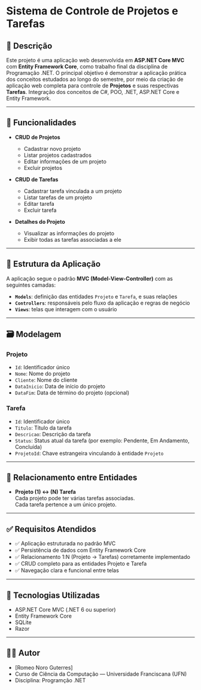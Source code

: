 # Sistema de Controle de Projetos e Tarefas

## 📌 Descrição

Este projeto é uma aplicação web desenvolvida em **ASP.NET Core MVC** com **Entity Framework Core**, como trabalho final da disciplina de Programação .NET. O principal objetivo é demonstrar a aplicação prática dos conceitos estudados ao longo do semestre, por meio da criação de aplicação web completa para controle de **Projetos** e suas respectivas **Tarefas**. Integração dos conceitos de C#, POO, .NET, ASP.NET Core e Entity Framework.

---

## 🎯 Funcionalidades

- **CRUD de Projetos**  
  - Cadastrar novo projeto  
  - Listar projetos cadastrados  
  - Editar informações de um projeto  
  - Excluir projetos  

- **CRUD de Tarefas**  
  - Cadastrar tarefa vinculada a um projeto  
  - Listar tarefas de um projeto  
  - Editar tarefa  
  - Excluir tarefa  

- **Detalhes do Projeto**  
  - Visualizar as informações do projeto  
  - Exibir todas as tarefas associadas a ele

---

## 🧱 Estrutura da Aplicação

A aplicação segue o padrão **MVC (Model-View-Controller)** com as seguintes camadas:

- **`Models`**: definição das entidades `Projeto` e `Tarefa`, e suas relações
- **`Controllers`**: responsáveis pelo fluxo da aplicação e regras de negócio
- **`Views`**: telas que interagem com o usuário

---

## 🗃️ Modelagem

### Projeto

- `Id`: Identificador único  
- `Nome`: Nome do projeto  
- `Cliente`: Nome do cliente  
- `DataInicio`: Data de início do projeto  
- `DataFim`: Data de término do projeto (opcional)  

### Tarefa

- `Id`: Identificador único  
- `Titulo`: Título da tarefa  
- `Descricao`: Descrição da tarefa  
- `Status`: Status atual da tarefa (por exemplo: Pendente, Em Andamento, Concluída)  
- `ProjetoId`: Chave estrangeira vinculando à entidade `Projeto`

---

## 🔗 Relacionamento entre Entidades

- **Projeto (1) ↔ (N) Tarefa**  
  Cada projeto pode ter várias tarefas associadas.  
  Cada tarefa pertence a um único projeto.

---

## ✅ Requisitos Atendidos

- ✅ Aplicação estruturada no padrão MVC  
- ✅ Persistência de dados com Entity Framework Core  
- ✅ Relacionamento 1:N (Projeto → Tarefas) corretamente implementado  
- ✅ CRUD completo para as entidades Projeto e Tarefa  
- ✅ Navegação clara e funcional entre telas   

---

## 📎 Tecnologias Utilizadas

- ASP.NET Core MVC (.NET 6 ou superior)  
- Entity Framework Core  
- SQLite
- Razor 

---

## 👨‍💻 Autor

- [Romeo Noro Guterres]  
- Curso de Ciência da Computação — Universidade Franciscana (UFN)  
- Disciplina: Programção .NET  
